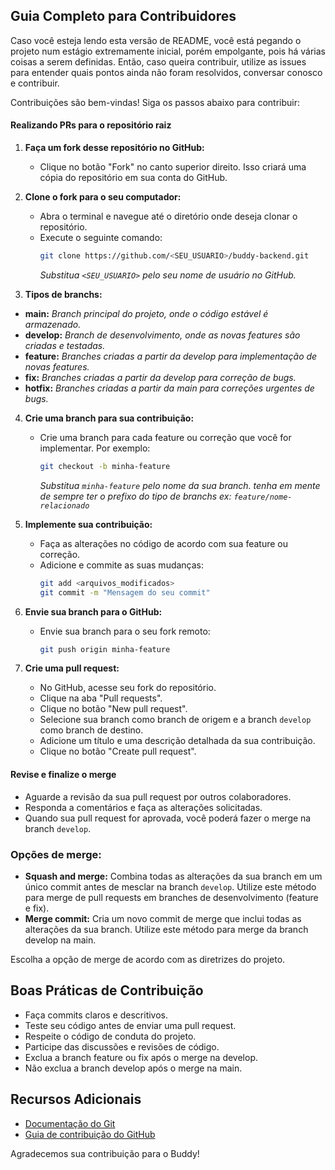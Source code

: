 ## Guia Completo para Contribuidores

Caso você esteja lendo esta versão de README, você está pegando o projeto num estágio extremamente inicial, porém empolgante, pois há várias coisas a serem definidas. Então, caso queira contribuir, utilize as issues para entender quais pontos ainda não foram resolvidos, conversar conosco e contribuir.

Contribuições são bem-vindas! Siga os passos abaixo para contribuir:

#### Realizando PRs para o repositório raiz

1. **Faça um fork desse repositório no GitHub:**
   - Clique no botão "Fork" no canto superior direito. Isso criará uma cópia do repositório em sua conta do GitHub.

2. **Clone o fork para o seu computador:**
   - Abra o terminal e navegue até o diretório onde deseja clonar o repositório.
   - Execute o seguinte comando:
     ```bash
     git clone https://github.com/<SEU_USUARIO>/buddy-backend.git
     ```
     *Substitua `<SEU_USUARIO>` pelo seu nome de usuário no GitHub.*
3.  **Tipos de branchs:**
   - **main:** *Branch principal do projeto, onde o código estável é armazenado.*
   - **develop:** *Branch de desenvolvimento, onde as novas features são criadas e testadas.*
   - **feature:** *Branches criadas a partir da develop para implementação de novas features.*
   - **fix:** *Branches criadas a partir da develop para correção de bugs.*
   - **hotfix:** *Branches criadas a partir da main para correções urgentes de bugs.*

4. **Crie uma branch para sua contribuição:**
   - Crie uma branch para cada feature ou correção que você for implementar. Por exemplo:
     ```bash
     git checkout -b minha-feature
     ```
     *Substitua `minha-feature` pelo nome da sua branch. tenha em mente de sempre ter o prefixo do tipo de branchs ex: `feature/nome-relacionado`*

5. **Implemente sua contribuição:**
   - Faça as alterações no código de acordo com sua feature ou correção.
   - Adicione e commite as suas mudanças:
     ```bash
     git add <arquivos_modificados>
     git commit -m "Mensagem do seu commit"
     ```

6. **Envie sua branch para o GitHub:**
   - Envie sua branch para o seu fork remoto:
     ```bash
     git push origin minha-feature
     ```

7. **Crie uma pull request:**
   - No GitHub, acesse seu fork do repositório.
   - Clique na aba "Pull requests".
   - Clique no botão "New pull request".
   - Selecione sua branch como branch de origem e a branch `develop` como branch de destino.
   - Adicione um título e uma descrição detalhada da sua contribuição.
   - Clique no botão "Create pull request".

#### Revise e finalize o merge

- Aguarde a revisão da sua pull request por outros colaboradores.
- Responda a comentários e faça as alterações solicitadas.
- Quando sua pull request for aprovada, você poderá fazer o merge na branch `develop`.

### Opções de merge:

- **Squash and merge:** Combina todas as alterações da sua branch em um único commit antes de mesclar na branch `develop`. Utilize este método para merge de pull requests em branches de desenvolvimento (feature e fix).
- **Merge commit:** Cria um novo commit de merge que inclui todas as alterações da sua branch. Utilize este método para merge da branch develop na main.

Escolha a opção de merge de acordo com as diretrizes do projeto.

## Boas Práticas de Contribuição

- Faça commits claros e descritivos.
- Teste seu código antes de enviar uma pull request.
- Respeite o código de conduta do projeto.
- Participe das discussões e revisões de código.
- Exclua a branch feature ou fix após o merge na develop.
- Não exclua a branch develop após o merge na main.

## Recursos Adicionais

- [Documentação do Git](https://git-scm.com/doc)
- [Guia de contribuição do GitHub](https://docs.github.com/en/pull-requests/collaborating-with-pull-requests/proposing-changes-to-your-work-with-pull-requests/creating-a-pull-request)

Agradecemos sua contribuição para o Buddy!

